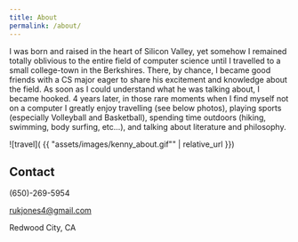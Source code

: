 ```yaml
---
title: About
permalink: /about/
---
```


I was born and raised in the heart of Silicon Valley, yet somehow I remained totally oblivious to the entire field of computer science until I travelled to a small college-town in the Berkshires. There, by chance, I became good friends with a CS major eager to share his excitement and knowledge about the field. 
As soon as I could understand what he was talking about, I became hooked. 4 years later, in those rare moments when I find myself not on a computer I greatly enjoy travelling (see below photos), playing sports (especially Volleyball and Basketball), spending time outdoors (hiking, swimming, body surfing, etc...), and talking about literature and philosophy.

![travel]( {{ "assets/images/kenny_about.gif"" | relative_url }})

## Contact

(650)-269-5954

rukjones4@gmail.com

Redwood City, CA

